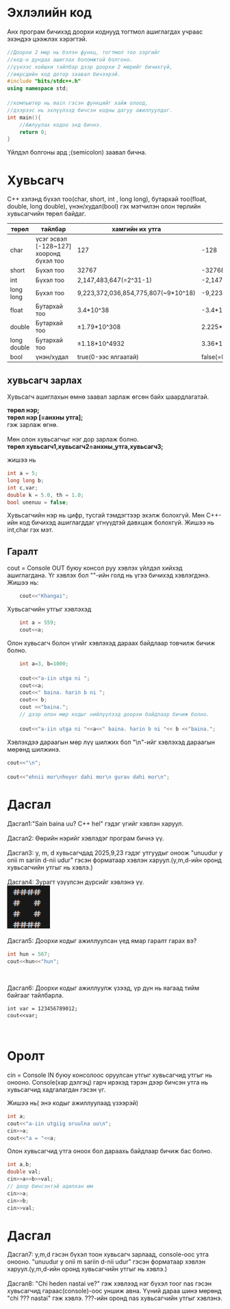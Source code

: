 # Эхлэлийн код

Анх програм бичихэд доорхи коднууд тогтмол ашиглагдах учраас эхэндээ цээжлэх хэрэгтэй.

```cpp
//Доорхи 2 мөр нь бэлэн функц, тогтмол тоо зэргийг 
//код-н дундаа ашиглах боломжтой болгоно.
//үүнээс хойшхи тайлбар дээр доорхи 2 мөрийг бичихгүй,
//өөрсдийн код дотор заавал бичээрэй.
#include "bits/stdc++.h"
using namespace std;

//компьютер нь main гэсэн функцийг хайж олоод,
//дээрээс нь эхлүүлээд бичсэн кодны дагуу ажиллуулдаг.
int main(){
    //Ажлуулах кодоо энд бичнэ.
    return 0;
}
```
Үйлдэл болгоны ард ;(semicolon) заавал бична.


# Хувьсагч

C++ хэлэнд бүхэл тоо(char, short, int , long long), бутархай тоо(float, double, long double), үнэн/худал(bool) гэх мэтчилэн олон төрлийн хувьсагчийн төрөл байдаг.

|  төрөл | тайлбар | хамгийн их утга | хамгийн бага утга |
|---|---|---|---|
| char | үсэг эсвэл [-128~127] хооронд бүхэл тоо | 127 | -128 |
| short | Бүхэл тоо | 32767 | -32768 |
| int | Бүхэл тоо | 2,147,483,647(=2^31-1) | -2,147,483,648(=-2^31) |
| long long | Бүхэл тоо | 9,223,372,036,854,775,807(~9*10^18) | -9,223,372,036,854,775,808(~-9*10^18) |
| float | Бутархай тоо | 3.4*10^38 | -3.4*10^38 |
| double | Бутархай тоо | ±1.79*10^308 | 2.225*10^-308 |
| long double | Бутархай тоо | ±1.18*10^4932 | 3.36*10^-4932 |
| bool | үнэн/худал | true(0-ээс ялгаатай) | false(=0) |

## хувьсагч зарлах

Хувьсагч ашиглахын өмнө заавал зарлаж өгсөн байх шаардлагатай.

**төрөл нэр;**<br>
**төрөл нэр [=анхны утга];**
<br>
гэж зарлаж өгнө. 
<br><br>
Мөн олон хувьсагчыг нэг дор зарлаж болно.<br>
**төрөл хувьсагч1,хувьсагч2=анхны_утга,хувьсагч3;**<br>


жишээ нь 
```cpp
int a = 5;
long long b;
int c,var;
double k = 5.0, th = 1.0;
bool unenuu = false;
```
Хувьсагчийн нэр нь цифр, тусгай тэмдэгтээр эхэлж болохгүй.
Мөн C++-ийн код бичихэд ашиглагддаг үгнүүдтэй давхцаж болохгүй.
Жишээ нь int,char гэх мэт.



## Гаралт

cout = Console OUT буюу консол руу хэвлэх үйлдэл хийхэд ашиглагдана.
Үг хэвлэх бол ""-ийн голд нь үгээ бичихэд хэвлэгдэнэ.
Жишээ нь:
```cpp
    cout<<"Khangai";
```

Хувьсагчийн утгыг хэвлэхэд
```cpp
    int a = 559;
    cout<<a;
```

Олон хувьсагч болон үгийг хэвлэхэд дараах байдлаар товчилж бичиж болно.

```cpp
    int a=3, b=1000;

    cout<<"a-iin utga ni ";
    cout<<a;
    cout<<" baina. harin b ni ";
    cout<< b;
    cout <<"baina.";
    // дээр олон мөр кодыг нийлүүлээд доорхи байдлаар бичиж болно.

    cout<<"a-iin utga ni "<<a<<" baina. harin b ni "<< b <<"baina.";
```

Хэвлэхдээ дараагын мөр лүү шилжих бол "\n"-ийг хэвлэхэд дараагын мөрөнд шилжинэ.
```cpp
cout<<"\n";

cout<<"ehnii mor\nhoyor dahi mor\n gurav dahi mor\n";
```

# Дасгал
Дасгал1:"Sain baina uu? C++ hel" гэдэг үгийг хэвлэн харуул.
<br><br>
Дасгал2: Өөрийн нэрийг хэвлэдэг програм бичнэ үү.
<br><br>
Дасгал3: y, m, d хувьсагчдад 2025,9,23 гэдэг утгуудыг оноож "unuudur y onii m sariin d-nii udur" гэсэн форматаар хэвлэн харуул.(y,m,d-ийн оронд хувьсагчийн утгыг нь хэвлэ.)
<br><br>
Дасгал4: Зурагт үзүүлсэн дүрсийг хэвлэнэ үү. 
<br><img src="pic/day2d3.png" width="100" height="100" />
<br><br>
Дасгал5: Доорхи кодыг ажиллуулсан үед ямар гаралт гарах вэ?
```cpp
int hun = 567;
cout<<hun<<"hun";
```
<br>

Дасгал6: Доорхи кодыг ажиллуулж үзээд, үр дүн нь яагаад тийм байгааг тайлбарла.
```
int var = 123456789012;
cout<<var;
```
<br>

# Оролт
cin = Console IN буюу консолоос оруулсан утгыг хувьсагчид утгыг нь онооно.
Console(хар дэлгэц) гарч ирэхэд тэрэн дээр бичсэн утга нь хувьсагчид хадгалагдан гэсэн үг.

Жишээ нь( энэ кодыг ажиллуулаад үзээрэй)
```cpp
int a;
cout<<"a-iin utgiig oruulna uu\n";
cin>>a;
cout<<"a = "<<a;
```
Олон хувьсагчид утга оноох бол дараахь байдлаар бичиж бас болно.
```cpp
int a,b;
double val;
cin>>a>>b>>val;
// доор бичсэнтэй адилхан юм
cin>>a;
cin>>b;
cin>>val;
```

# Дасгал
Дасгал7: y,m,d гэсэн бүхэл тоон хувьсагч зарлаад, console-оос утга онооно.
"unuudur y onii m sariin d-nii udur" гэсэн форматаар хэвлэн харуул.(y,m,d-ийн оронд хувьсагчийн утгыг нь хэвлэ.)
<br><br>
Дасгал8: "Chi heden nastai ve?" гэж хэвлээд нэг бүхэл тоог nas гэсэн хувьсагчид гараас(console)-оос уншиж авна. Үүний дараа шинэ мөрөнд "chi ??? nastai" гэж хэвлэ.
???-ийн оронд nas хувьсагчийн утгыг хэвлэнэ.



